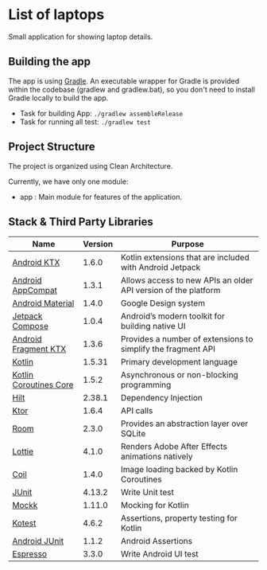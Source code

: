 # List of laptops
Small application for showing laptop details.

## Building the app
The app is using [Gradle](https://gradle.org). An executable wrapper for Gradle is provided within the codebase (gradlew and gradlew.bat), so you don't need to install Gradle locally to build the app.
 - Task for building App: `./gradlew assembleRelease`
 - Task for running all test: `./gradlew test`
 
## Project Structure
The project is organized using Clean Architecture.
<!-- blank line -->
Currently, we have only one module:
 - app : Main module for features of the application.

## Stack & Third Party Libraries
| Name | Version |Purpose |
|-------|-------|-------|
| [Android KTX](https://developer.android.com/kotlin/ktx) | 1.6.0 | Kotlin extensions that are included with Android Jetpack |
| [Android AppCompat](https://developer.android.com/jetpack/androidx/releases/appcompat) | 1.3.1 | Allows access to new APIs an older API version of the platform |
| [Android Material](https://material.io/develop/android/docs/getting-started) | 1.4.0 | Google Design system
| [Jetpack Compose](https://developer.android.com/jetpack/compose) | 1.0.4 | Android’s modern toolkit for building native UI |
| [Android Fragment KTX](https://developer.android.com/kotlin/ktx?gclid=Cj0KCQjwwLKFBhDPARIsAPzPi-IXxYMh9GtbWVjXAhX9BcM1a3TBZ9O7ltNgX79E-sZjq_J6_piybMwaAssyEALw_wcB&gclsrc=aw.ds#fragment) | 1.3.6 | Provides a number of extensions to simplify the fragment API |
| [Kotlin](https://developer.android.com/kotlin) | 1.5.31 | Primary development language |
| [Kotlin Coroutines Core](https://kotlinlang.org/docs/coroutines-overview.html) | 1.5.2 | Asynchronous or non-blocking programming |
| [Hilt](https://developer.android.com/training/dependency-injection/hilt-android) | 2.38.1 | Dependency Injection |
| [Ktor](https://ktor.io/) | 1.6.4 | API calls |
| [Room](https://developer.android.com/jetpack/androidx/releases/room) | 2.3.0 | Provides an abstraction layer over SQLite |
| [Lottie](https://github.com/airbnb/lottie/blob/master/android-compose.md) | 4.1.0 | Renders Adobe After Effects animations natively |
| [Coil](https://github.com/coil-kt/coil) | 1.4.0 | Image loading backed by Kotlin Coroutines |
| [JUnit](https://github.com/junit-team/junit4) | 4.13.2 | Write Unit test |
| [Mockk](https://mockk.io/) | 1.11.0 | Mocking for Kotlin |
| [Kotest](https://kotest.io/) | 4.6.2 | Assertions, property testing for Kotlin |
| [Android JUnit](https://developer.android.com/training/testing/set-up-project#add-android-test-libraries) | 1.1.2 | Android Assertions |
| [Espresso](https://developer.android.com/training/testing/espresso) | 3.3.0 | Write Android UI test |